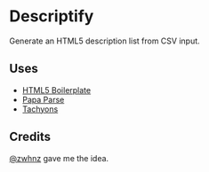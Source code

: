 # Descriptify

Generate an HTML5 description list from CSV input.

## Uses

- [HTML5 Boilerplate](https://html5boilerplate.com)
- [Papa Parse](http://papaparse.com)
- [Tachyons](https://tachyons.io)

## Credits

[@zwhnz](https://twitter.com/zwhnz) gave me the idea.
